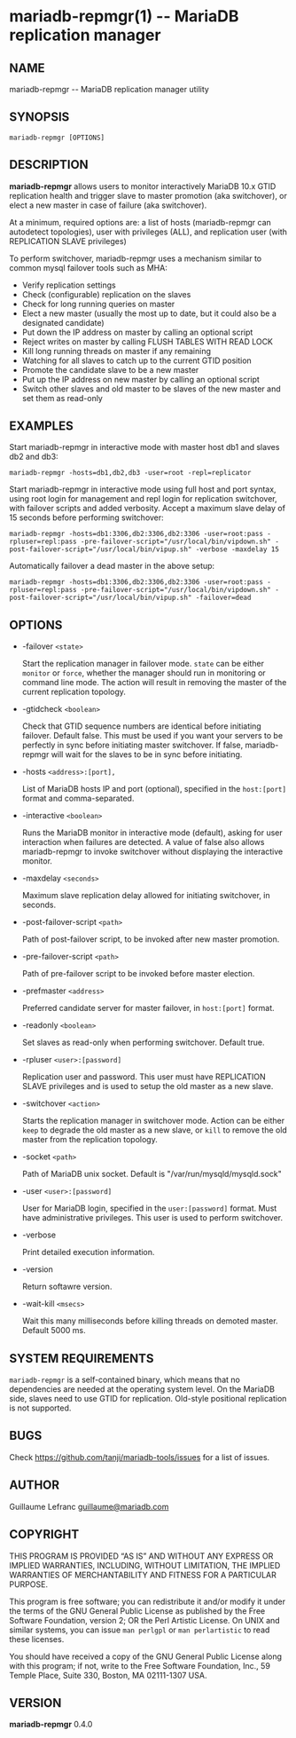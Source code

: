 mariadb-repmgr(1) -- MariaDB replication manager
===========================================

## NAME

mariadb-repmgr -- MariaDB replication manager utility

## SYNOPSIS

`mariadb-repmgr [OPTIONS]`

## DESCRIPTION

**mariadb-repmgr** allows users to monitor interactively MariaDB 10.x GTID replication health and trigger slave to master promotion (aka switchover), or elect a new master in case of failure (aka switchover).

At a minimum, required options are: a list of hosts (mariadb-repmgr can autodetect topologies), user with privileges (ALL), and replication user (with REPLICATION SLAVE privileges)

To perform switchover, mariadb-repmgr uses a mechanism similar to common mysql failover tools such as MHA:

  * Verify replication settings
  * Check (configurable) replication on the slaves
  * Check for long running queries on master
  * Elect a new master (usually the most up to date, but it could also be a designated candidate)
  * Put down the IP address on master by calling an optional script
  * Reject writes on master by calling FLUSH TABLES WITH READ LOCK
  * Kill long running threads on master if any remaining
  * Watching for all slaves to catch up to the current GTID position
  * Promote the candidate slave to be a new master
  * Put up the IP address on new master by calling an optional script
  * Switch other slaves and old master to be slaves of the new master and set them as read-only

## EXAMPLES

Start mariadb-repmgr in interactive mode with master host db1 and slaves db2 and db3:

`mariadb-repmgr -hosts=db1,db2,db3 -user=root -repl=replicator`

Start mariadb-repmgr in interactive mode using full host and port syntax, using root login for management and repl login for replication switchover, with failover scripts and added verbosity. Accept a maximum slave delay of 15 seconds before performing switchover:

`mariadb-repmgr -hosts=db1:3306,db2:3306,db2:3306 -user=root:pass -rpluser=repl:pass -pre-failover-script="/usr/local/bin/vipdown.sh" -post-failover-script="/usr/local/bin/vipup.sh" -verbose -maxdelay 15`

Automatically failover a dead master in the above setup:

`mariadb-repmgr -hosts=db1:3306,db2:3306,db2:3306 -user=root:pass -rpluser=repl:pass -pre-failover-script="/usr/local/bin/vipdown.sh" -post-failover-script="/usr/local/bin/vipup.sh" -failover=dead`

## OPTIONS

  * -failover `<state>`

    Start the replication manager in failover mode. `state` can be either `monitor` or `force`, whether the manager should run in monitoring or command line mode. The action will result in removing the master of the current replication topology.

  * -gtidcheck `<boolean>`

    Check that GTID sequence numbers are identical before initiating failover. Default false. This must be used if you want your servers to be perfectly in sync before initiating master switchover. If false, mariadb-repmgr will wait for the slaves to be in sync before initiating.
  
  * -hosts `<address>:[port],`

    List of MariaDB hosts IP and port (optional), specified in the `host:[port]` format and comma-separated.

  * -interactive `<boolean>`

    Runs the MariaDB monitor in interactive mode (default), asking for user interaction when failures are detected. A value of false also allows mariadb-repmgr to invoke switchover without displaying the interactive monitor.

  * -maxdelay `<seconds>`

    Maximum slave replication delay allowed for initiating switchover, in seconds.

  * -post-failover-script `<path>`

    Path of post-failover script, to be invoked after new master promotion.
  
  * -pre-failover-script `<path>`
  
    Path of pre-failover script to be invoked before master election.

  * -prefmaster `<address>`

    Preferred candidate server for master failover, in `host:[port]` format.
  
  * -readonly `<boolean>`

    Set slaves as read-only when performing switchover. Default true.

  * -rpluser `<user>:[password]`

    Replication user and password. This user must have REPLICATION SLAVE privileges and is used to setup the old master as a new slave.
    
  * -switchover `<action>`
  
    Starts the replication manager in switchover mode. Action can be either `keep` to degrade the old master as a new slave, or `kill` to remove the old master from the replication topology.

  * -socket `<path>`

    Path of MariaDB unix socket. Default is "/var/run/mysqld/mysqld.sock"

  * -user `<user>:[password]`

    User for MariaDB login, specified in the `user:[password]` format. Must have administrative privileges. This user is used to perform switchover.

  * -verbose

    Print detailed execution information.

  * -version

    Return softawre version.

  * -wait-kill `<msecs>`

    Wait this many milliseconds before killing threads on demoted master. Default 5000 ms.

## SYSTEM REQUIREMENTS

`mariadb-repmgr` is a self-contained binary, which means that no dependencies are needed at the operating system level.
On the MariaDB side, slaves need to use GTID for replication. Old-style positional replication is not supported.

## BUGS

Check https://github.com/tanji/mariadb-tools/issues for a list of issues.

## AUTHOR

Guillaume Lefranc <guillaume@mariadb.com>

## COPYRIGHT

THIS PROGRAM IS PROVIDED “AS IS” AND WITHOUT ANY EXPRESS OR IMPLIED WARRANTIES, INCLUDING, WITHOUT LIMITATION, THE IMPLIED WARRANTIES OF MERCHANTABILITY AND FITNESS FOR A PARTICULAR PURPOSE.

This program is free software; you can redistribute it and/or modify it under the terms of the GNU General Public License as published by the Free Software Foundation, version 2; OR the Perl Artistic License. On UNIX and similar systems, you can issue `man perlgpl` or `man perlartistic` to read these licenses.

You should have received a copy of the GNU General Public License along with this program; if not, write to the Free Software Foundation, Inc., 59 Temple Place, Suite 330, Boston, MA 02111-1307 USA.

## VERSION

**mariadb-repmgr** 0.4.0
